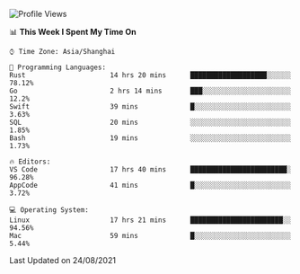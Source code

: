 <!--START_SECTION:waka-->
![Profile Views](http://img.shields.io/badge/Profile%20Views-7-blue)

📊 **This Week I Spent My Time On** 

```text
⌚︎ Time Zone: Asia/Shanghai

💬 Programming Languages: 
Rust                     14 hrs 20 mins      ███████████████████░░░░░░   78.12% 
Go                       2 hrs 14 mins       ███░░░░░░░░░░░░░░░░░░░░░░   12.2% 
Swift                    39 mins             █░░░░░░░░░░░░░░░░░░░░░░░░   3.63% 
SQL                      20 mins             ░░░░░░░░░░░░░░░░░░░░░░░░░   1.85% 
Bash                     19 mins             ░░░░░░░░░░░░░░░░░░░░░░░░░   1.73%

🔥 Editors: 
VS Code                  17 hrs 40 mins      ████████████████████████░   96.28% 
AppCode                  41 mins             █░░░░░░░░░░░░░░░░░░░░░░░░   3.72%

💻 Operating System: 
Linux                    17 hrs 21 mins      ███████████████████████░░   94.56% 
Mac                      59 mins             █░░░░░░░░░░░░░░░░░░░░░░░░   5.44%

```


 Last Updated on 24/08/2021
<!--END_SECTION:waka-->
